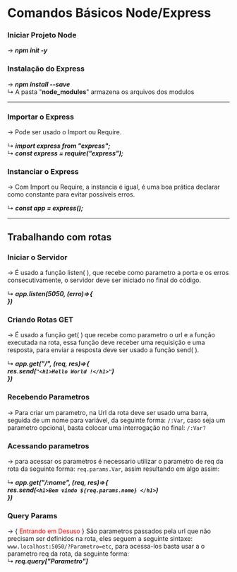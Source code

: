 # Comandos Básicos Node/Express


### Iniciar Projeto Node
 → ___npm init -y___
### Instalação do Express
 → ___npm install --save___  
  ↳ A pasta "**node_modules**" armazena os arquivos dos modulos

<hr>

### Importar o Express
→ Pode ser usado o Import ou Require.   

↳ ___import express from "express";___  
↳ ___const express = require("express");___  

### Instanciar o Express
→ Com Import ou Require, a instancia é igual, é uma boa prática declarar como constante para evitar possiveis erros.  
  
↳ ___const app = express();___

<hr>  

## Trabalhando com rotas

### Iniciar o Servidor
→ É usado a função listen( ), que recebe como parametro a porta e os erros consecutivamente, o servidor deve ser iniciado no final do código.  
  
↳ ___app.listen(5050, (erro)=>{___   
___})___

### Criando Rotas GET
→ É usado a função get( ) que recebe como parametro o url e a função executada na rota, essa função deve receber uma requisição e uma resposta, para enviar a resposta deve ser usado a função send( ).  
    
↳ ___app.get("/", (req, res)=>{___  
       ___res.send(`"<h1>Hello World !</h1>"`)___  
___})___

### Recebendo Parametros
→ Para criar um parametro, na Url da rota deve ser usado uma barra, seguida de um nome para variável, da seguinte forma: 
`/:Var`, caso seja um parametro opcional, basta colocar uma interrogação no final: `/:Var?`  

### Acessando parametros 
→ para acessar os parametros é necessario utilizar o parametro de req da rota da seguinte forma: `req.params.Var`, assim resultando em algo assim:  
  
↳ ___app.get("/:nome", (req, res)=>{___  
       ___res.send(`<h1>Bem vindo ${req.params.nome} </h1>`)___  
___})___  

### Query Params
→  { <span style="color: red">Entrando em Desuso</span> } São parametros passados pela url que não precisam ser definidos na rota, eles seguem a seguinte sintaxe:
`www.localhost:5050/?Parametro=etc`, para acessa-los basta usar a o parametro req da rota, da seguinte forma:  
↳ ___req.query["Parametro"]___
